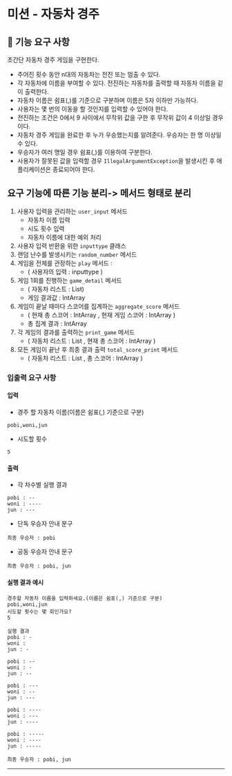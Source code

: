 # 미션 - 자동차 경주



## 🚀 기능 요구 사항

초간단 자동차 경주 게임을 구현한다.

- 주어진 횟수 동안 n대의 자동차는 전진 또는 멈출 수 있다.
- 각 자동차에 이름을 부여할 수 있다. 전진하는 자동차를 출력할 때 자동차 이름을 같이 출력한다.
- 자동차 이름은 쉼표(,)를 기준으로 구분하며 이름은 5자 이하만 가능하다.
- 사용자는 몇 번의 이동을 할 것인지를 입력할 수 있어야 한다.
- 전진하는 조건은 0에서 9 사이에서 무작위 값을 구한 후 무작위 값이 4 이상일 경우이다.
- 자동차 경주 게임을 완료한 후 누가 우승했는지를 알려준다. 우승자는 한 명 이상일 수 있다.
- 우승자가 여러 명일 경우 쉼표(,)를 이용하여 구분한다.
- 사용자가 잘못된 값을 입력할 경우 `IllegalArgumentException`을 발생시킨 후 애플리케이션은 종료되어야 한다.

## 요구 기능에 따른 기능 분리-> 메서드 형태로 분리

1. 사용자 입력을 관리하는 `user_input` 메서드
    - 자동차 이름 입력
    - 시도 횟수 입력
    - 자동차 이름에 대한 예외 처리
3. 사용자 입력 반환을 위한 `inputtype` 클래스 
4. 랜덤 난수를 발생시키는 `random_number` 메서드 
5. 게임을 전체를 관장하는 `play` 메서드 : 
    - ( 사용자의 입력 : inputtype )
6. 게임 1회를 진행하는 `game_detail` 메서드 
    - ( 자동차 리스트 : List<String>)
    - 게임 결과값 : IntArray
7. 게임이 끝날 때마다 스코어를 집계하는 `aggregate_score` 메서드 
    - ( 현재 총 스코어 : IntArray , 현재 게임 스코어 : IntArray )
    - 총 집계 결과 : IntArray
8. 각 게임의 결과를 출력하는 `print_game` 메서드 
    - ( 자동차 리스트 : List<String> , 현재 총 스코어 : IntArray )
9. 모든 게임이 끝난 후 최종 결과 출력 `total_score_print` 메서드 
    - ( 자동차 리스트 : List<String> , 총 스코어 : IntArray )

### 입출력 요구 사항

#### 입력

- 경주 할 자동차 이름(이름은 쉼표(,) 기준으로 구분)

```
pobi,woni,jun
```

- 시도할 횟수

```
5
```

#### 출력

- 각 차수별 실행 결과

```
pobi : --
woni : ----
jun : ---
```

- 단독 우승자 안내 문구

```
최종 우승자 : pobi
```

- 공동 우승자 안내 문구

```
최종 우승자 : pobi, jun
```

#### 실행 결과 예시

```
경주할 자동차 이름을 입력하세요.(이름은 쉼표(,) 기준으로 구분)
pobi,woni,jun
시도할 횟수는 몇 회인가요?
5

실행 결과
pobi : -
woni : 
jun : -

pobi : --
woni : -
jun : --

pobi : ---
woni : --
jun : ---

pobi : ----
woni : ---
jun : ----

pobi : -----
woni : ----
jun : -----

최종 우승자 : pobi, jun
```

---

